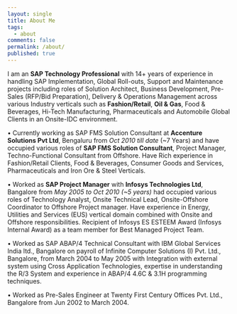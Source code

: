 ```yaml
---
layout: single
title: About Me
tags:
  - about
comments: false
permalink: /about/
published: true
---
```


I am an **SAP Technology Professional** with 14+ years of experience in handling SAP Implementation, Global Roll-outs, Support and Maintenance projects including roles of Solution Architect, Business Development, Pre-Sales (RFP/Bid Preparation), Delivery & Operations Management across various Industry verticals such as **Fashion/Retail**, **Oil & Gas**, Food & Beverages, Hi-Tech Manufacturing, Pharmaceuticals and Automobile Global Clients in an Onsite-IDC environment. 

•	Currently working as SAP FMS Solution Consultant at **Accenture Solutions Pvt Ltd**, Bengaluru from _Oct 2010 till date_ (~7 Years) and have occupied various roles of **SAP FMS Solution Consultant**, Project Manager, Techno-Functional Consultant from Offshore. Have Rich experience in Fashion/Retail Clients, Food & Beverages, Consumer Goods and Services, Pharmaceuticals and Iron Ore & Steel Verticals.

•	Worked as **SAP Project Manager** with **Infosys Technologies Ltd**, Bangalore from _May 2005 to Oct 2010 (~5 years)_ had occupied various roles of Technology Analyst, Onsite Technical Lead, Onsite-Offshore Coordinator to Offshore Project manager. Have experience in Energy, Utilities and Services (EUS) vertical domain combined with Onsite and Offshore responsibilities. Recipient of Infosys ES ESTEEM Award (Infosys Internal Award) as a team member for Best Managed Project Team.

•	Worked as SAP ABAP/4 Technical Consultant with IBM Global Services India ltd., Bangalore on payroll of Infinite Computer Solutions (I) Pvt. Ltd., Bangalore, from March 2004 to May 2005 with Integration with external system using Cross Application Technologies, expertise in understanding the R/3 System and experience in ABAP/4 4.6C & 3.1H programming techniques.

•	Worked as Pre-Sales Engineer at Twenty First Century Offices Pvt. Ltd., Bangalore from Jun 2002 to March 2004.
